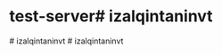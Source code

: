 # test-server#   i z a l q i n t a n i n v t  
 #   i z a l q i n t a n i n v t  
 #   i z a l q i n t a n i n v t  
 